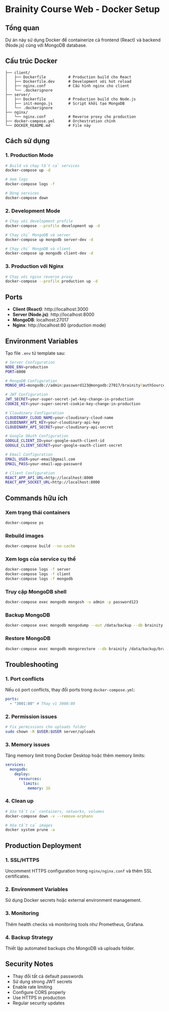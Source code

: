 # Brainity Course Web - Docker Setup

## Tổng quan

Dự án này sử dụng Docker để containerize cả frontend (React) và backend (Node.js) cùng với MongoDB database.

## Cấu trúc Docker

```
├── client/
│   ├── Dockerfile          # Production build cho React
│   ├── Dockerfile.dev      # Development với hot reload
│   ├── nginx.conf          # Cấu hình nginx cho client
│   └── .dockerignore
├── server/
│   ├── Dockerfile          # Production build cho Node.js
│   ├── init-mongo.js       # Script khởi tạo MongoDB
│   └── .dockerignore
├── nginx/
│   └── nginx.conf          # Reverse proxy cho production
├── docker-compose.yml      # Orchestration chính
└── DOCKER_README.md        # File này
```

## Cách sử dụng

### 1. Production Mode

```bash
# Build và chạy tất cả services
docker-compose up -d

# Xem logs
docker-compose logs -f

# Dừng services
docker-compose down
```

### 2. Development Mode

```bash
# Chạy với development profile
docker-compose --profile development up -d

# Chạy chỉ MongoDB và server
docker-compose up mongodb server-dev -d

# Chạy chỉ MongoDB và client
docker-compose up mongodb client-dev -d
```

### 3. Production với Nginx

```bash
# Chạy với nginx reverse proxy
docker-compose --profile production up -d
```

## Ports

- **Client (React)**: http://localhost:3000
- **Server (Node.js)**: http://localhost:8000
- **MongoDB**: localhost:27017
- **Nginx**: http://localhost:80 (production mode)

## Environment Variables

Tạo file `.env` từ template sau:

```bash
# Server Configuration
NODE_ENV=production
PORT=8000

# MongoDB Configuration
MONGO_URI=mongodb://admin:password123@mongodb:27017/brainity?authSource=admin

# JWT Configuration
JWT_SECRET=your-super-secret-jwt-key-change-in-production
COOKIE_KEY=your-super-secret-cookie-key-change-in-production

# Cloudinary Configuration
CLOUDINARY_CLOUD_NAME=your-cloudinary-cloud-name
CLOUDINARY_API_KEY=your-cloudinary-api-key
CLOUDINARY_API_SECRET=your-cloudinary-api-secret

# Google OAuth Configuration
GOOGLE_CLIENT_ID=your-google-oauth-client-id
GOOGLE_CLIENT_SECRET=your-google-oauth-client-secret

# Email Configuration
EMAIL_USER=your-email@gmail.com
EMAIL_PASS=your-email-app-password

# Client Configuration
REACT_APP_API_URL=http://localhost:8000
REACT_APP_SOCKET_URL=http://localhost:8000
```

## Commands hữu ích

### Xem trạng thái containers

```bash
docker-compose ps
```

### Rebuild images

```bash
docker-compose build --no-cache
```

### Xem logs của service cụ thể

```bash
docker-compose logs -f server
docker-compose logs -f client
docker-compose logs -f mongodb
```

### Truy cập MongoDB shell

```bash
docker-compose exec mongodb mongosh -u admin -p password123
```

### Backup MongoDB

```bash
docker-compose exec mongodb mongodump --out /data/backup --db brainity
```

### Restore MongoDB

```bash
docker-compose exec mongodb mongorestore --db brainity /data/backup/brainity
```

## Troubleshooting

### 1. Port conflicts

Nếu có port conflicts, thay đổi ports trong `docker-compose.yml`:

```yaml
ports:
  - "3001:80" # Thay vì 3000:80
```

### 2. Permission issues

```bash
# Fix permissions cho uploads folder
sudo chown -R $USER:$USER server/uploads
```

### 3. Memory issues

Tăng memory limit trong Docker Desktop hoặc thêm memory limits:

```yaml
services:
  mongodb:
    deploy:
      resources:
        limits:
          memory: 1G
```

### 4. Clean up

```bash
# Xóa tất cả containers, networks, volumes
docker-compose down -v --remove-orphans

# Xóa tất cả images
docker system prune -a
```

## Production Deployment

### 1. SSL/HTTPS

Uncomment HTTPS configuration trong `nginx/nginx.conf` và thêm SSL certificates.

### 2. Environment Variables

Sử dụng Docker secrets hoặc external environment management.

### 3. Monitoring

Thêm health checks và monitoring tools như Prometheus, Grafana.

### 4. Backup Strategy

Thiết lập automated backups cho MongoDB và uploads folder.

## Security Notes

- Thay đổi tất cả default passwords
- Sử dụng strong JWT secrets
- Enable rate limiting
- Configure CORS properly
- Use HTTPS in production
- Regular security updates
